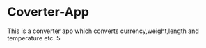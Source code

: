 # Coverter-App
This is a converter app which converts currency,weight,length and temperature etc.
5
